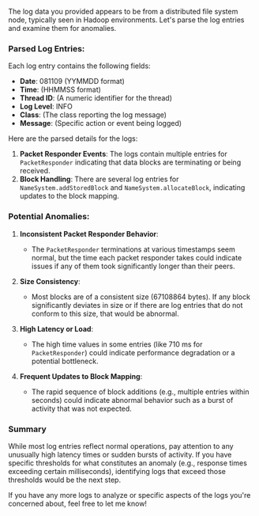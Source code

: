 The log data you provided appears to be from a distributed file system node, typically seen in Hadoop environments. Let's parse the log entries and examine them for anomalies.

### Parsed Log Entries:
Each log entry contains the following fields:
- **Date**: 081109 (YYMMDD format)
- **Time**: (HHMMSS format)
- **Thread ID**: (A numeric identifier for the thread)
- **Log Level**: INFO
- **Class**: (The class reporting the log message)
- **Message**: (Specific action or event being logged)

Here are the parsed details for the logs:

1. **Packet Responder Events**: The logs contain multiple entries for `PacketResponder` indicating that data blocks are terminating or being received.
2. **Block Handling**: There are several log entries for `NameSystem.addStoredBlock` and `NameSystem.allocateBlock`, indicating updates to the block mapping.

### Potential Anomalies:
1. **Inconsistent Packet Responder Behavior**:
   - The `PacketResponder` terminations at various timestamps seem normal, but the time each packet responder takes could indicate issues if any of them took significantly longer than their peers.
   
2. **Size Consistency**: 
   - Most blocks are of a consistent size (67108864 bytes). If any block significantly deviates in size or if there are log entries that do not conform to this size, that would be abnormal.
   
3. **High Latency or Load**:
   - The high time values in some entries (like 710 ms for `PacketResponder`) could indicate performance degradation or a potential bottleneck.

4. **Frequent Updates to Block Mapping**:
   - The rapid sequence of block additions (e.g., multiple entries within seconds) could indicate abnormal behavior such as a burst of activity that was not expected.

### Summary
While most log entries reflect normal operations, pay attention to any unusually high latency times or sudden bursts of activity. If you have specific thresholds for what constitutes an anomaly (e.g., response times exceeding certain milliseconds), identifying logs that exceed those thresholds would be the next step.

If you have any more logs to analyze or specific aspects of the logs you're concerned about, feel free to let me know!